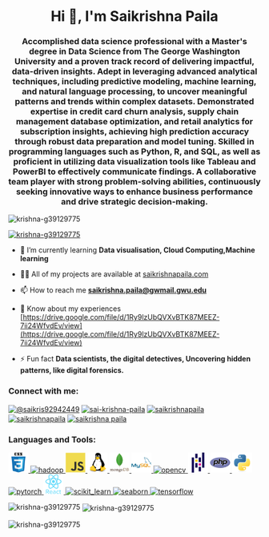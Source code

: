 <h1 align="center">Hi 👋, I'm Saikrishna Paila</h1>
<h3 align="center">Accomplished data science professional with a Master's degree in Data Science from The George Washington University and a proven track record of delivering impactful, data-driven insights. Adept in leveraging advanced analytical techniques, including predictive modeling, machine learning, and natural language processing, to uncover meaningful patterns and trends within complex datasets. Demonstrated expertise in credit card churn analysis, supply chain management database optimization, and retail analytics for subscription insights, achieving high prediction accuracy through robust data preparation and model tuning. Skilled in programming languages such as Python, R, and SQL, as well as proficient in utilizing data visualization tools like Tableau and PowerBI to effectively communicate findings. A collaborative team player with strong problem-solving abilities, continuously seeking innovative ways to enhance business performance and drive strategic decision-making.</h3>

<p align="left"> <img src="https://komarev.com/ghpvc/?username=krishna-g39129775&label=Profile%20views&color=0e75b6&style=flat" alt="krishna-g39129775" /> </p>

<p align="left"> <a href="https://github.com/ryo-ma/github-profile-trophy"><img src="https://github-profile-trophy.vercel.app/?username=krishna-g39129775" alt="krishna-g39129775" /></a> </p>

- 🌱 I’m currently learning **Data visualisation, Cloud Computing,Machine learning**

- 👨‍💻 All of my projects are available at [saikrishnapaila.com](saikrishnapaila.com)

- 📫 How to reach me **saikrishna.paila@gwmail.gwu.edu**

- 📄 Know about my experiences [https://drive.google.com/file/d/1Ry9lzUbQVXvBTK87MEEZ-7ii24WfvdEv/view](https://drive.google.com/file/d/1Ry9lzUbQVXvBTK87MEEZ-7ii24WfvdEv/view)

- ⚡ Fun fact **Data scientists, the digital detectives, Uncovering hidden patterns, like digital forensics.**

<h3 align="left">Connect with me:</h3>
<p align="left">
<a href="https://twitter.com/@saikris92942449" target="blank"><img align="center" src="https://raw.githubusercontent.com/rahuldkjain/github-profile-readme-generator/master/src/images/icons/Social/twitter.svg" alt="@saikris92942449" height="30" width="40" /></a>
<a href="https://linkedin.com/in/sai-krishna-paila" target="blank"><img align="center" src="https://raw.githubusercontent.com/rahuldkjain/github-profile-readme-generator/master/src/images/icons/Social/linked-in-alt.svg" alt="sai-krishna-paila" height="30" width="40" /></a>
<a href="https://kaggle.com/saikrishnapaila" target="blank"><img align="center" src="https://raw.githubusercontent.com/rahuldkjain/github-profile-readme-generator/master/src/images/icons/Social/kaggle.svg" alt="saikrishnapaila" height="30" width="40" /></a>
<a href="https://instagram.com/saikrishnapaila" target="blank"><img align="center" src="https://raw.githubusercontent.com/rahuldkjain/github-profile-readme-generator/master/src/images/icons/Social/instagram.svg" alt="saikrishnapaila" height="30" width="40" /></a>
<a href="https://www.leetcode.com/saikrishna paila" target="blank"><img align="center" src="https://raw.githubusercontent.com/rahuldkjain/github-profile-readme-generator/master/src/images/icons/Social/leet-code.svg" alt="saikrishna paila" height="30" width="40" /></a>
</p>

<h3 align="left">Languages and Tools:</h3>
<p align="left"> <a href="https://www.w3schools.com/css/" target="_blank" rel="noreferrer"> <img src="https://raw.githubusercontent.com/devicons/devicon/master/icons/css3/css3-original-wordmark.svg" alt="css3" width="40" height="40"/> </a> <a href="https://hadoop.apache.org/" target="_blank" rel="noreferrer"> <img src="https://www.vectorlogo.zone/logos/apache_hadoop/apache_hadoop-icon.svg" alt="hadoop" width="40" height="40"/> </a> <a href="https://developer.mozilla.org/en-US/docs/Web/JavaScript" target="_blank" rel="noreferrer"> <img src="https://raw.githubusercontent.com/devicons/devicon/master/icons/javascript/javascript-original.svg" alt="javascript" width="40" height="40"/> </a> <a href="https://www.linux.org/" target="_blank" rel="noreferrer"> <img src="https://raw.githubusercontent.com/devicons/devicon/master/icons/linux/linux-original.svg" alt="linux" width="40" height="40"/> </a> <a href="https://www.mongodb.com/" target="_blank" rel="noreferrer"> <img src="https://raw.githubusercontent.com/devicons/devicon/master/icons/mongodb/mongodb-original-wordmark.svg" alt="mongodb" width="40" height="40"/> </a> <a href="https://www.mysql.com/" target="_blank" rel="noreferrer"> <img src="https://raw.githubusercontent.com/devicons/devicon/master/icons/mysql/mysql-original-wordmark.svg" alt="mysql" width="40" height="40"/> </a> <a href="https://opencv.org/" target="_blank" rel="noreferrer"> <img src="https://www.vectorlogo.zone/logos/opencv/opencv-icon.svg" alt="opencv" width="40" height="40"/> </a> <a href="https://pandas.pydata.org/" target="_blank" rel="noreferrer"> <img src="https://raw.githubusercontent.com/devicons/devicon/2ae2a900d2f041da66e950e4d48052658d850630/icons/pandas/pandas-original.svg" alt="pandas" width="40" height="40"/> </a> <a href="https://www.php.net" target="_blank" rel="noreferrer"> <img src="https://raw.githubusercontent.com/devicons/devicon/master/icons/php/php-original.svg" alt="php" width="40" height="40"/> </a> <a href="https://www.python.org" target="_blank" rel="noreferrer"> <img src="https://raw.githubusercontent.com/devicons/devicon/master/icons/python/python-original.svg" alt="python" width="40" height="40"/> </a> <a href="https://pytorch.org/" target="_blank" rel="noreferrer"> <img src="https://www.vectorlogo.zone/logos/pytorch/pytorch-icon.svg" alt="pytorch" width="40" height="40"/> </a> <a href="https://reactjs.org/" target="_blank" rel="noreferrer"> <img src="https://raw.githubusercontent.com/devicons/devicon/master/icons/react/react-original-wordmark.svg" alt="react" width="40" height="40"/> </a> <a href="https://scikit-learn.org/" target="_blank" rel="noreferrer"> <img src="https://upload.wikimedia.org/wikipedia/commons/0/05/Scikit_learn_logo_small.svg" alt="scikit_learn" width="40" height="40"/> </a> <a href="https://seaborn.pydata.org/" target="_blank" rel="noreferrer"> <img src="https://seaborn.pydata.org/_images/logo-mark-lightbg.svg" alt="seaborn" width="40" height="40"/> </a> <a href="https://www.tensorflow.org" target="_blank" rel="noreferrer"> <img src="https://www.vectorlogo.zone/logos/tensorflow/tensorflow-icon.svg" alt="tensorflow" width="40" height="40"/> </a> </p>

<p><img align="left" src="https://github-readme-stats.vercel.app/api/top-langs?username=krishna-g39129775&show_icons=true&locale=en&layout=compact" alt="krishna-g39129775" /></p>

<p>&nbsp;<img align="center" src="https://github-readme-stats.vercel.app/api?username=krishna-g39129775&show_icons=true&locale=en" alt="krishna-g39129775" /></p>

<p><img align="center" src="https://github-readme-streak-stats.herokuapp.com/?user=krishna-g39129775&" alt="krishna-g39129775" /></p>
